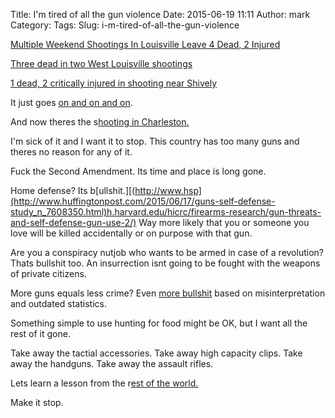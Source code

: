 Title: I'm tired of all the gun violence
Date: 2015-06-19 11:11
Author: mark
Category: 
Tags: 
Slug: i-m-tired-of-all-the-gun-violence

[Multiple Weekend Shootings In Louisville Leave 4 Dead, 2 Injured](http://www.lex18.com/story/28054027/multiple-weekend-shootings-in-louisville-leave-4-dead-2-injured)

[Three dead in two West Louisville shootings](http://www.courier-journal.com/story/news/crime/2015/02/25/three-dead-west-louisville-shootings/23983079/)

[1 dead, 2 critically injured in shooting near Shively](http://www.wave3.com/story/28051871/update-1-dead-2-critically-injured-in-shooting-near-shively)

It just goes [on and on and on](https://www.google.com/webhp?sourceid=chrome-instant&ion=1&espv=2&ie=UTF-8#q=louisville%20shootings).

And now theres the s[hooting in Charleston.](https://en.wikipedia.org/wiki/2015_Charleston,_South_Carolina_shooting)

I'm sick of it and I want it to stop. This country has too many guns and theres no reason for any of it.

Fuck the Second Amendment. Its time and place is long gone.

Home defense? Its b[ullshit.][(http://www.hsp](http://www.huffingtonpost.com/2015/06/17/guns-self-defense-study_n_7608350.html)h.harvard.edu/hicrc/firearms-research/gun-threats-and-self-defense-gun-use-2/) Way more likely that you or someone you love will be killed accidentally or on purpose with that gun.

Are you a conspiracy nutjob who wants to be armed in case of a revolution? Thats bullshit too. An insurrection isnt going to be fought with the weapons of private citizens.

More guns equals less crime? Even [more bullshit](http://www.armedwithreason.com/less-guns-less-crime-debunking-the-self-defense-myth/) based on misinterpretation and outdated statistics.

Something simple to use hunting for food might be OK, but I want all the rest of it gone.

Take away the tactial accessories. Take away high capacity clips. Take away the handguns. Take away the assault rifles.

Lets learn a lesson from the r[est of the world.](http://www.humanosphere.org/science/2014/03/visualizing-gun-deaths-comparing-the-u-s-to-rest-of-the-world/#prettyPhoto)

Make it stop.

